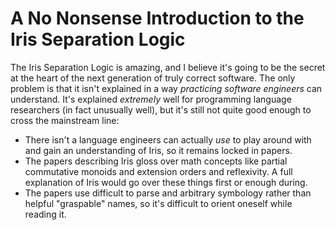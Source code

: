 # A No Nonsense Introduction to the Iris Separation Logic

The Iris Separation Logic is amazing, and I believe it's going to be the secret at the heart of the next generation of truly correct software. The only problem is that it isn't explained in a way *practicing software engineers* can understand. It's explained *extremely* well for programming language researchers (in fact unusually well), but it's still not quite good enough to cross the mainstream line:

- There isn't a language engineers can actually *use* to play around with and gain an understanding of Iris, so it remains locked in papers.
- The papers describing Iris gloss over math concepts like partial commutative monoids and extension orders and reflexivity. A full explanation of Iris would go over these things first or enough during.
- The papers use difficult to parse and arbitrary symbology rather than helpful "graspable" names, so it's difficult to orient oneself while reading it.
